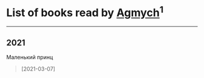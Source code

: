 # List of books read by [Agmych](http://vk.com/id174733033)<sup>1</sup>
---

## 2021

Маленький принц
> [2021-03-07] 



